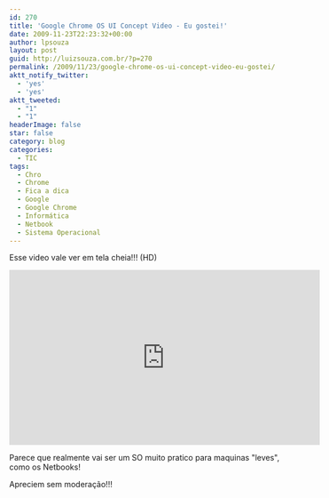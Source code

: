 ```yaml
---
id: 270
title: 'Google Chrome OS UI Concept Video - Eu gostei!'
date: 2009-11-23T22:23:32+00:00
author: lpsouza
layout: post
guid: http://luizsouza.com.br/?p=270
permalink: /2009/11/23/google-chrome-os-ui-concept-video-eu-gostei/
aktt_notify_twitter:
  - 'yes'
  - 'yes'
aktt_tweeted:
  - "1"
  - "1"
headerImage: false
star: false
category: blog
categories:
  - TIC
tags:
  - Chro
  - Chrome
  - Fica a dica
  - Google
  - Google Chrome
  - Informática
  - Netbook
  - Sistema Operacional
---
```

Esse video vale ver em tela cheia!!! (HD)

<iframe width="560" height="315" src="https://www.youtube-nocookie.com/embed/hJ57xzo287U" frameborder="0" allow="accelerometer; autoplay; encrypted-media; gyroscope; picture-in-picture" allowfullscreen></iframe>

Parece que realmente vai ser um SO muito pratico para maquinas "leves", como os Netbooks!

Apreciem sem moderação!!!
